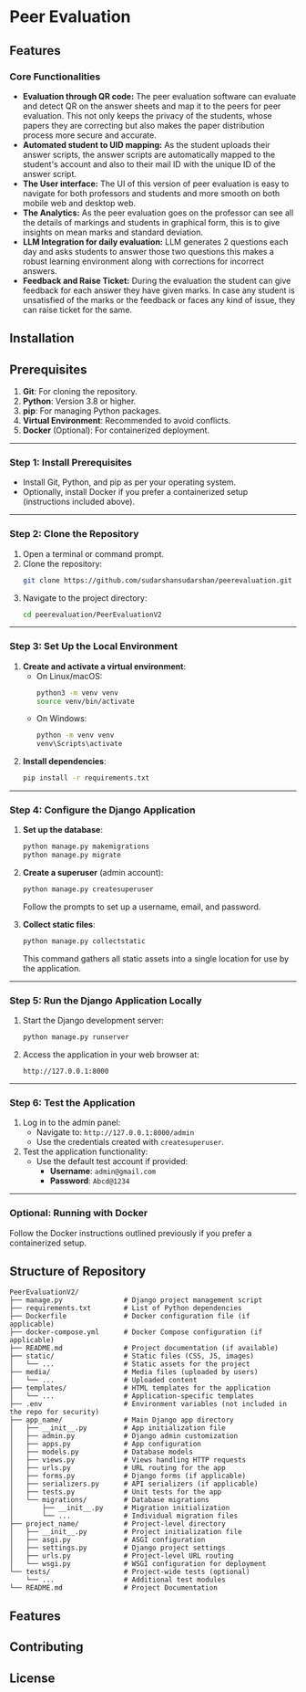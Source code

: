 # Peer Evaluation 
## Features
### Core Functionalities
- **Evaluation through QR code:** The peer evaluation software can evaluate and detect QR on the answer sheets and map it to the peers for peer evaluation. This not only keeps the privacy of the students, whose papers they are correcting
 but also makes the paper distribution process more secure and accurate.
- **Automated student to UID mapping:** As the student uploads their answer scripts, the answer scripts are automatically mapped to the student's account and also to their mail ID with the unique ID of the answer script.
- **The User interface:** The UI of this version of peer evaluation is easy to navigate for both professors and students and more smooth on both mobile web and desktop web.
- **The Analytics:** As the peer evaluation goes on the professor can see all the details of markings and students in graphical form, this is to give insights on mean marks and standard deviation.
- **LLM Integration for daily evaluation:** LLM generates 2 questions each day and asks students to answer those two questions this makes a robust learning environment along with corrections for incorrect answers.
- **Feedback and Raise Ticket:** During the evaluation the student can give feedback for each answer they have given marks. In case any student is unsatisfied of the marks or the feedback or faces any kind of issue, they can raise ticket for the same.

## Installation

## Prerequisites
1. **Git**: For cloning the repository.
2. **Python**: Version 3.8 or higher.
3. **pip**: For managing Python packages.
4. **Virtual Environment**: Recommended to avoid conflicts.
5. **Docker** (Optional): For containerized deployment.

---

### Step 1: Install Prerequisites
- Install Git, Python, and pip as per your operating system.
- Optionally, install Docker if you prefer a containerized setup (instructions included above).

---

### Step 2: Clone the Repository
1. Open a terminal or command prompt.
2. Clone the repository:
   ```bash
   git clone https://github.com/sudarshansudarshan/peerevaluation.git
   ```
3. Navigate to the project directory:
   ```bash
   cd peerevaluation/PeerEvaluationV2
   ```

---

### Step 3: Set Up the Local Environment
1. **Create and activate a virtual environment**:
   - On Linux/macOS:
     ```bash
     python3 -m venv venv
     source venv/bin/activate
     ```
   - On Windows:
     ```bash
     python -m venv venv
     venv\Scripts\activate
     ```
2. **Install dependencies**:
   ```bash
   pip install -r requirements.txt
   ```

---

### Step 4: Configure the Django Application
1. **Set up the database**:
   ```bash
   python manage.py makemigrations
   python manage.py migrate
   ```
2. **Create a superuser** (admin account):
   ```bash
   python manage.py createsuperuser
   ```
   Follow the prompts to set up a username, email, and password.

3. **Collect static files**:
   ```bash
   python manage.py collectstatic
   ```
   This command gathers all static assets into a single location for use by the application.

---

### Step 5: Run the Django Application Locally
1. Start the Django development server:
   ```bash
   python manage.py runserver
   ```
2. Access the application in your web browser at:
   ```
   http://127.0.0.1:8000
   ```

---

### Step 6: Test the Application
1. Log in to the admin panel:
   - Navigate to: `http://127.0.0.1:8000/admin`
   - Use the credentials created with `createsuperuser`.
2. Test the application functionality:
   - Use the default test account if provided:
     - **Username**: `admin@gmail.com`
     - **Password**: `Abcd@1234`

---

### Optional: Running with Docker
Follow the Docker instructions outlined previously if you prefer a containerized setup.


## Structure of Repository
```
PeerEvaluationV2/
├── manage.py               # Django project management script
├── requirements.txt        # List of Python dependencies
├── Dockerfile              # Docker configuration file (if applicable)
├── docker-compose.yml      # Docker Compose configuration (if applicable)
├── README.md               # Project documentation (if available)
├── static/                 # Static files (CSS, JS, images)
│   └── ...                 # Static assets for the project
├── media/                  # Media files (uploaded by users)
│   └── ...                 # Uploaded content
├── templates/              # HTML templates for the application
│   └── ...                 # Application-specific templates
├── .env                    # Environment variables (not included in the repo for security)
├── app_name/               # Main Django app directory
│   ├── __init__.py         # App initialization file
│   ├── admin.py            # Django admin customization
│   ├── apps.py             # App configuration
│   ├── models.py           # Database models
│   ├── views.py            # Views handling HTTP requests
│   ├── urls.py             # URL routing for the app
│   ├── forms.py            # Django forms (if applicable)
│   ├── serializers.py      # API serializers (if applicable)
│   ├── tests.py            # Unit tests for the app
│   └── migrations/         # Database migrations
│       ├── __init__.py     # Migration initialization
│       └── ...             # Individual migration files
├── project_name/           # Project-level directory
│   ├── __init__.py         # Project initialization file
│   ├── asgi.py             # ASGI configuration
│   ├── settings.py         # Django project settings
│   ├── urls.py             # Project-level URL routing
│   └── wsgi.py             # WSGI configuration for deployment
└── tests/                  # Project-wide tests (optional)
    └── ...                 # Additional test modules
└── README.md               # Project Documentation
```
## Features
## Contributing
## License

